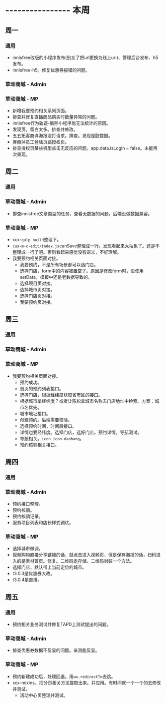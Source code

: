 # ---------------- 本周

## 周一
### 通用
* innisfree改版的小程序发布(别忘了把url更换为线上url)、管理后台发布、h5发布。
* innisfree-h5。修复优惠券报错的问题。
### 草动商城 - Admin
### 草动商城 - MP
* 新增我要预约相关系列页面。
* 排查并修复直播商品购买时数量异常的问题。
* innisfree行为轨迹-删除小程序后无法统计的原因。
* 发现页。留白太多。排查并修改。
* 五五拓客商详海报没打请求。排查。发现是脏数据。
* 屏蔽掉员工登陆页跳授权页。
* 排查授权页某些机型点击无反应的问题。app.data.isLogin = false。未能再次重现。

## 周二
### 通用
### 草动商城 - Admin
* 排查innisfree文章类型的任务，查看无数据的问题。后端没做数据兼容。
### 草动商城 - MP
* xcx-`gulp build`整理下。
* `cus-m-c-edit/index.js`canSave整理成一行。发现看起来太抽象了。还是不整理成一行了吧。否则看起来感觉没有语义，不好理解。
* 我要预约相关页面对接。
  - 我要预约，不是所有场景都可以选门店。
  - 选择门店，form中的内容被置空了。原因是修改form时，没使用setData，模板中还是老数据导致的。
  - 选择项目页对接。
  - 选择城市页对接。
  - 选择门店页对接。
  - 我要预约页对接。

## 周三
### 通用
### 草动商城 - Admin
### 草动商城 - MP
* 我要预约相关页面对接。
  - 预约成功。
  - 首页的预约列表接口。
  - 选择门店，根据经纬度获取省市区的接口。
  - 根据城市拿经纬度？或者让陈松拿城市名称去门店地址中检索。方案：城市名优先。
  - 城市地址接口。
  - 创建预约。后端需要校验。
  - 选择预约时间，时间段接口。
  - 详情也要经纬度。选择门店，选好门店，预约详情。导航测试。
  - 导航相关。`icon icon-daohang`。
  - 预约核销相关接口。

## 周四
### 通用
### 草动商城 - Admin
* 预约接口整理。
* 预约核销。
* 预约核销记录。
* 服务项目列表和店长样式调优。
### 草动商城 - MP
* 选择城市微调。
* 视频购物直接分享链接的话，就点击进入视频页，但是保存海报的话，扫码进入的是素材首页。修复。二维码走存储。二维码封装一个方法。
* 选择门店，默认带上当前定位的城市。
* t3.0.3是优惠券大改。
* t3.0.4是直播。

## 周五
### 通用
* 预约相关业务测试并修复TAPD上测试提出的问题。
### 草动商城 - Admin
* 排查优惠券数据不反显的问题。亲测能反显。
### 草动商城 - MP
* 预约新建成功后，处理回退。用`wx.redirectTo`去跳。
* xcx-mixins。把分页相关方法提取出来。并应用。有时间就一个一个的去修改并测试。
  - 活动中心页整理并测试。
